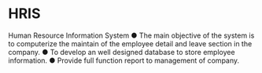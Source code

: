 # HRIS
Human Resource Information System
● The main objective of the system is to computerize the maintain of the employee detail and leave section in the company.
● To develop an well designed database to store employee information.
● Provide full function report to management of company.

